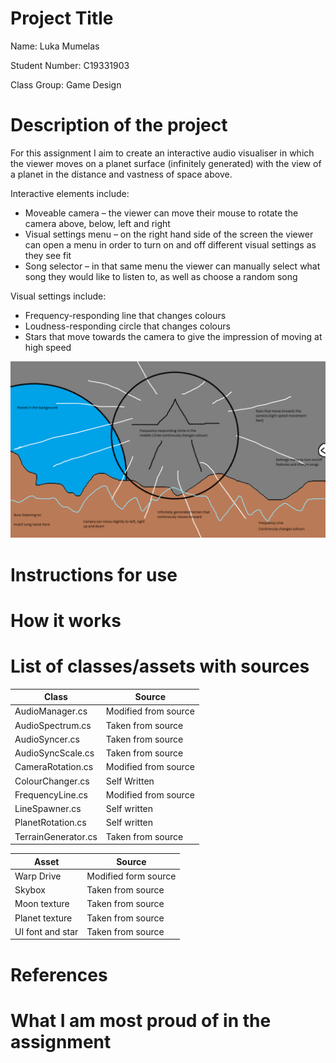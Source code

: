# Project Title

Name: Luka Mumelas

Student Number: C19331903

Class Group: Game Design

# Description of the project

For this assignment I aim to create an interactive audio visualiser in which the viewer moves on a planet surface (infinitely generated) with the view of a planet in the distance and vastness of space above.

Interactive elements include:

- Moveable camera – the viewer can move their mouse to rotate the camera above, below, left and right
- Visual settings menu – on the right hand side of the screen the viewer can open a menu in order to turn on and off different visual settings as they see fit
- Song selector – in that same menu the viewer can manually select what song they would like to listen to, as well as choose a random song


Visual settings include:
- Frequency-responding line that changes colours
- Loudness-responding circle that changes colours
- Stars that move towards the camera to give the impression of moving at high speed


![](Audio%20Visualiser%20vision.png)

# Instructions for use

# How it works

# List of classes/assets with sources

| Class | Source |
|-----------|-----------|
| AudioManager.cs | Modified from source |
| AudioSpectrum.cs | Taken from source |
| AudioSyncer.cs | Taken from source |
| AudioSyncScale.cs | Taken from source |
| CameraRotation.cs | Modified from source |
| ColourChanger.cs | Self Written |
| FrequencyLine.cs | Modified from source |
| LineSpawner.cs | Self written |
| PlanetRotation.cs | Self written |
| TerrainGenerator.cs | Taken from source |

| Asset | Source |
|-----------|-----------|
| Warp Drive | Modified form source|
| Skybox | Taken from source |
| Moon texture | Taken from source|
| Planet texture | Taken from source|
| UI font and star | Taken from source |

# References

# What I am most proud of in the assignment
